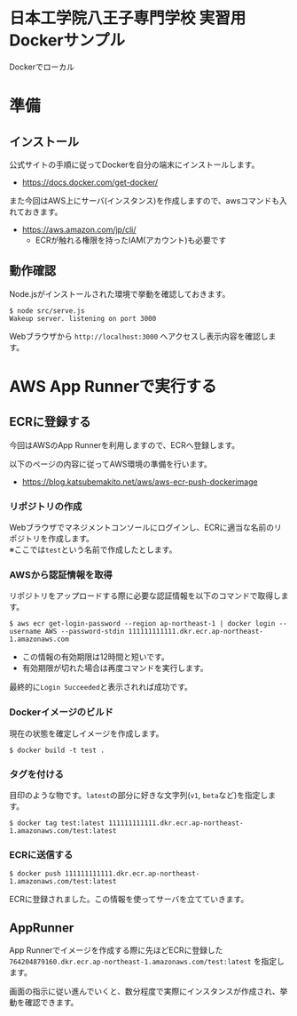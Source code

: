 # 日本工学院八王子専門学校 実習用Dockerサンプル

Dockerでローカル

# 準備
## インストール
公式サイトの手順に従ってDockerを自分の端末にインストールします。
* https://docs.docker.com/get-docker/

また今回はAWS上にサーバ(インスタンス)を作成しますので、awsコマンドも入れておきます。
* https://aws.amazon.com/jp/cli/
    * ECRが触れる権限を持ったIAM(アカウント)も必要です

## 動作確認
Node.jsがインストールされた環境で挙動を確認しておきます。
```shellsession
$ node src/serve.js
Wakeup server. listening on port 3000
```

Webブラウザから `http://localhost:3000` へアクセスし表示内容を確認します。


# AWS App Runnerで実行する
## ECRに登録する
今回はAWSのApp Runnerを利用しますので、ECRへ登録します。

以下のページの内容に従ってAWS環境の準備を行います。
* https://blog.katsubemakito.net/aws/aws-ecr-push-dockerimage

### リポジトリの作成
Webブラウザでマネジメントコンソールにログインし、ECRに適当な名前のリポジトリを作成します。<br>
※ここでは`test`という名前で作成したとします。

### AWSから認証情報を取得
リポジトリをアップロードする際に必要な認証情報を以下のコマンドで取得します。
```shellsession
$ aws ecr get-login-password --region ap-northeast-1 | docker login --username AWS --password-stdin 111111111111.dkr.ecr.ap-northeast-1.amazonaws.com
```
* この情報の有効期限は12時間と短いです。
* 有効期限が切れた場合は再度コマンドを実行します。

最終的に`Login Succeeded`と表示されれば成功です。


### Dockerイメージのビルド
現在の状態を確定しイメージを作成します。
```shellsession
$ docker build -t test .
```

### タグを付ける
目印のような物です。`latest`の部分に好きな文字列(`v1`, `beta`など)を指定します。
```shellsession
$ docker tag test:latest 111111111111.dkr.ecr.ap-northeast-1.amazonaws.com/test:latest
```

### ECRに送信する
```shellsession
$ docker push 111111111111.dkr.ecr.ap-northeast-1.amazonaws.com/test:latest
```
ECRに登録されました。この情報を使ってサーバを立てていきます。

## AppRunner
App Runnerでイメージを作成する際に先ほどECRに登録した `764204879160.dkr.ecr.ap-northeast-1.amazonaws.com/test:latest` を指定します。

画面の指示に従い進んでいくと、数分程度で実際にインスタンスが作成され、挙動を確認できます。
